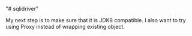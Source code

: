 "# sqlidriver" 

My next step is to make sure that it is JDK8 compatible.
I also want to try using Proxy instead of wrapping existing object.


